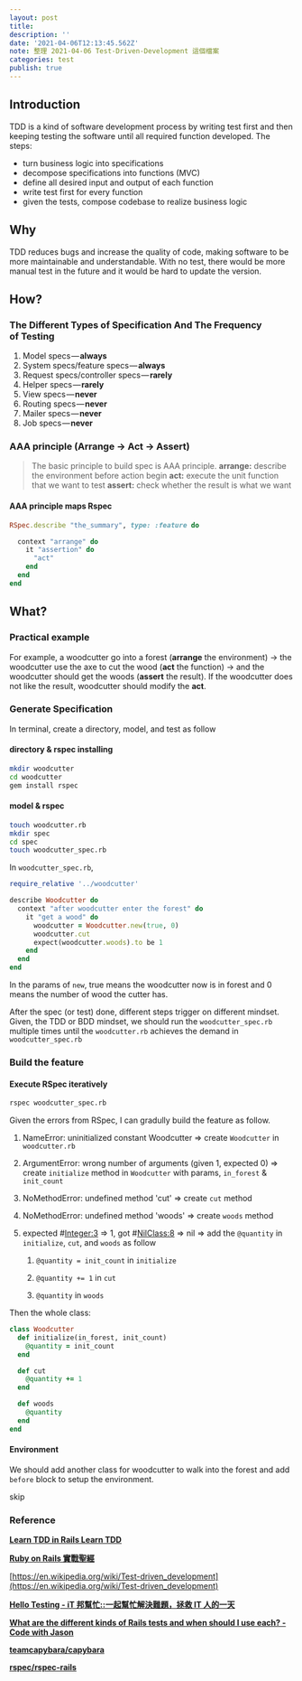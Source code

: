 ```yaml
---
layout: post
title:
description: ''
date: '2021-04-06T12:13:45.562Z'
note: 整理 2021-04-06 Test-Driven-Development 這個檔案
categories: test
publish: true
---
```


## Introduction

TDD is a kind of software development process by writing test first and then keeping testing the software until all required function developed. The steps:

* turn business logic into specifications
* decompose specifications into functions (MVC)
* define all desired input and output of each function
* write test first for every function
* given the tests, compose codebase to realize business logic

## Why

TDD reduces bugs and increase the quality of code, making software to be more maintainable and understandable. With no test, there would be more manual test in the future and it would be hard to update the version.

## How?

### The Different Types of Specification And The Frequency of Testing

1. Model specs — **always**
2. System specs/feature specs — **always**
3. Request specs/controller specs — **rarely**
4. Helper specs — **rarely**
5. View specs — **never**
6. Routing specs — **never**
7. Mailer specs — **never**
8. Job specs — **never**

### AAA principle (Arrange -> Act -> Assert)

> The basic principle to build spec is AAA principle.
> **arrange:** describe the environment before action begin
> **act:** execute the unit function that we want to test
> **assert:** check whether the result is what we want

#### AAA principle maps Rspec

```ruby
RSpec.describe "the_summary", type: :feature do

  context "arrange" do
    it "assertion" do
      "act"
    end
  end
end
```

## What?

### Practical example

For example, a woodcutter go into a forest (**arrange** the environment) -> the woodcutter use the axe to cut the wood (**act** the function) -> and the woodcutter should get the woods (**assert** the result). If the woodcutter does not like the result, woodcutter should modify the **act**.

### Generate Specification

In terminal, create a directory, model, and test as follow

#### directory & rspec installing

```bash
mkdir woodcutter
cd woodcutter
gem install rspec
```

#### model & rspec

```bash
touch woodcutter.rb
mkdir spec
cd spec
touch woodcutter_spec.rb
```

In `woodcutter_spec.rb`,

```ruby
require_relative '../woodcutter'

describe Woodcutter do
  context "after woodcutter enter the forest" do
    it "get a wood" do
      woodcutter = Woodcutter.new(true, 0)
      woodcutter.cut
      expect(woodcutter.woods).to be 1
    end
  end
end
```

In the params of `new`, true means the woodcutter now is in forest and 0 means the number of wood the cutter has.

After the spec (or test) done, different steps trigger on different mindset. Given, the TDD or BDD mindset, we should run the `woodcutter_spec.rb` multiple times until the `woodcutter.rb` achieves the demand in `woodcutter_spec.rb`

### Build the feature

#### Execute RSpec iteratively

```bash
rspec woodcutter_spec.rb
```

Given the errors from RSpec, I can gradully build the feature as follow.

1. NameError: uninitialized constant Woodcutter => create `Woodcutter` in `woodcutter.rb`

2. ArgumentError: wrong number of arguments (given 1, expected 0) => create `initialize` method in `Woodcutter` with params, `in_forest` & `init_count`

3. NoMethodError: undefined method 'cut' => create `cut` method

4. NoMethodError: undefined method 'woods' => create `woods` method

5. expected #<Integer:3> => 1, got #<NilClass:8> => nil => add the `@quantity` in `initialize`, `cut`, and `woods` as follow

   1. `@quantity = init_count` in `initialize`

   2. `@quantity += 1` in `cut`

   3. `@quantity` in `woods`

Then the whole class:

```ruby
class Woodcutter
  def initialize(in_forest, init_count)
    @quantity = init_count
  end

  def cut
    @quantity += 1
  end

  def woods
    @quantity
  end
end
```

#### Environment

We should add another class for woodcutter to walk into the forest and add `before` block to setup the environment.

skip

### Reference

[**Learn TDD in Rails Learn TDD**](https://learntdd.in/rails/)

[**Ruby on Rails 實戰聖經**](https://ihower.tw/rails/testing.html)

[https://en.wikipedia.org/wiki/Test-driven_development](https://en.wikipedia.org/wiki/Test-driven_development)

[**Hello Testing - iT 邦幫忙::一起幫忙解決難題，拯救 IT 人的一天**](https://ithelp.ithome.com.tw/articles/10185338)

[**What are the different kinds of Rails tests and when should I use each? - Code with Jason**](https://www.codewithjason.com/different-kinds-rails-tests-use/)

[**teamcapybara/capybara**](https://github.com/teamcapybara/capybara#using-capybara-with-rspec)

[**rspec/rspec-rails**](https://github.com/rspec/rspec-rails)